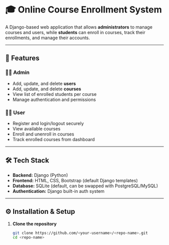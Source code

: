 # 🎓 Online Course Enrollment System

A Django-based web application that allows **administrators** to manage courses and users, while **students** can enroll in courses, track their enrollments, and manage their accounts.

---

## 🚀 Features

### 👩‍💼 Admin
- Add, update, and delete **users**
- Add, update, and delete **courses**
- View list of enrolled students per course
- Manage authentication and permissions

### 👨‍🎓 User
- Register and login/logout securely
- View available courses
- Enroll and unenroll in courses
- Track enrolled courses from dashboard

---

## 🛠️ Tech Stack
- **Backend:** Django (Python)
- **Frontend:** HTML, CSS, Bootstrap (default Django templates)
- **Database:** SQLite (default, can be swapped with PostgreSQL/MySQL)
- **Authentication:** Django built-in auth system

---

## ⚙️ Installation & Setup

1. **Clone the repository**
   ```bash
   git clone https://github.com/<your-username>/<repo-name>.git
   cd <repo-name>

